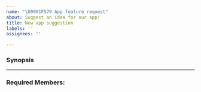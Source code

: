 ```yaml
---
name: "\U0001F579 App feature request"
about: Suggest an idea for our app!
title: New app suggestion
labels: ''
assignees: ''

---
```


### Synopsis
<!-- Use this place to explain what needs to be done-->

<hr>

### Required Members:

<!-- Use this place to tag the team member/s that are responsible for the task -->
